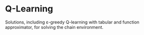 # Q-Learning
Solutions, including ε-greedy Q-learning with tabular and function approximator, for solving the chain environment.
